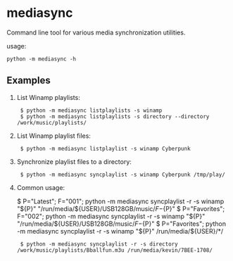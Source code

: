 # mediasync

Command line tool for various media synchronization utilities.

usage:

    python -m mediasync -h

## Examples

1. List Winamp playlists:

        $ python -m mediasync listplaylists -s winamp
        $ python -m mediasync listplaylists -s directory --directory /work/music/playlists/

1. List Winamp playlist files: 

        $ python -m mediasync listplaylist -s winamp Cyberpunk

1. Synchronize playlist files to a directory: 

        $ python -m mediasync syncplaylist -s winamp Cyberpunk /tmp/play/

1. Common usage: 

	$ P="Latest"; F="001"; python -m mediasync syncplaylist -r -s winamp "${P}" "/run/media/${USER}/USB128GB/music/${F}-${P}"
	$ P="Favorites"; F="002"; python -m mediasync syncplaylist -r -s winamp "${P}" "/run/media/${USER}/USB128GB/music/${F}-${P}"
	$ P="Favorites"; python -m mediasync syncplaylist -r -s winamp "${P}" /run/media/${USER}/*/

        $ python -m mediasync syncplaylist -r -s directory /work/music/playlists/Bballfun.m3u /run/media/kevin/7BEE-1708/
